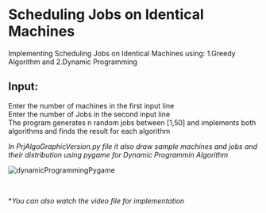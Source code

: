 # Scheduling Jobs on Identical Machines
Implementing Scheduling Jobs on Identical Machines using: 1.Greedy Algorithm and 2.Dynamic Programming

## Input:

Enter the number of machines in the first input line  
Enter the number of Jobs in the second input line  
The program generates n random jobs between [1,50] and implements both algorithms and finds the result for each algorithm  

*In PrjAlgoGraphicVersion.py file it also draw sample machines and jobs and their distribution using pygame for Dynamic Programmin Algorithm*
 
 
![dynamicProgrammingPygame](https://user-images.githubusercontent.com/45942833/122632558-b6a21e00-d0e8-11eb-90fe-4efa357b8908.jpg)
 
 
 
 
<br />

**You can also watch the video file for implementation*
